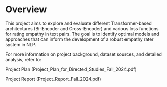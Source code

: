 # Overview
This project aims to explore and evaluate different Transformer-based architectures (Bi-Encoder and Cross-Encoder) and various loss functions for rating empathy in text pairs. The goal is to identify optimal models and approaches that can inform the development of a robust empathy rater system in NLP. 

For more information on project background, dataset sources, and detailed analysis, refer to:

Project Plan (Project_Plan_for_Directed_Studies_Fall_2024.pdf)

Project Report (Project_Report_Fall_2024.pdf)
